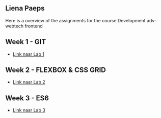 ## Liena Paeps

Here is a overview of the assignments for the course Development adv: webtech frontend
## Week 1 - GIT
* [Link naar Lab 1](https://github.com/ellendeveth/2imd-webtechadvanced-lab1)

## Week 2 - FLEXBOX & CSS GRID
* [Link naar Lab 2](https://github.com/lienapaeps/2imd-webtechadvanced-portfolio/tree/main/lab2)

## Week 3 - ES6
* [Link naar Lab 3](https://github.com/lienapaeps/2imd-webtechadvanced-portfolio/tree/main/lab3)